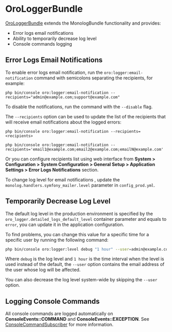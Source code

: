 <a id="bundle-docs-platform-logger-bundle"></a>

# OroLoggerBundle

<a href="https://github.com/oroinc/platform/tree/master/src/Oro/Bundle/LoggerBundle" target="_blank">OroLoggerBundle</a> extends the MonologBundle functionality and provides:

* Error logs email notifications
* Ability to temporarily decrease log level
* Console commands logging

## Error Logs Email Notifications

To enable error logs email notification, run the `oro:logger:email-notification` command with semicolons separating the recipients, for example:

```none
php bin/console oro:logger:email-notification --recipients="admin@example.com;support@example.com"
```

To disable the notifications, run the command with the `--disable` flag.

The `--recipients` option can be used to update the list of the recipients that will receive email notifications about the logged errors:

```none
php bin/console oro:logger:email-notification --recipients=<recipients>
```

```none
php bin/console oro:logger:email-notification --recipients='email1@example.com;email2@example.com;emailN@example.com'
```

Or you can configure recipients list using web interface from **System > Configuration > System Configuration > General Setup > Application Settings > Error Logs Notifications** section.

To change log level for email notifications , update the `monolog.handlers.symfony_mailer.level` parameter in `config_prod.yml`.

## Temporarily Decrease Log Level

The default log level in the production environment is specified by the `oro_logger.detailed_logs_default_level` container parameter
and equals to `error`, you can update it in the application configuration.

To find problems, you can change this value for a specific time for a specific user by running the following command:

```bash
php bin/console oro:logger:level debug "1 hour" --user=admin@example.com
```

Where `debug` is the log level and `1 hour` is the time interval when the level is used instead of the default, the `--user` option contains the email address of the user whose log will be affected.

You can also decrease the log level system-wide by skipping the `--user` option.

## Logging Console Commands

All console commands are logged automatically on **ConsoleEvents::COMMAND** and **ConsoleEvents::EXCEPTION**. See <a href="https://github.com/oroinc/platform/blob/master/src/Oro/Bundle/LoggerBundle/EventSubscriber/ConsoleCommandSubscriber.php" target="_blank">ConsoleCommandSubscriber</a> for more information.

<!-- Frontend -->

